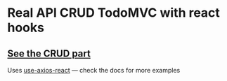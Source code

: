 # Real API CRUD TodoMVC with react hooks

## [See the CRUD part](https://github.com/sergey-s/todomvc-react-hooks-api-crud/blob/master/src/TodoMvcApp.js#L34-L72)

Uses [use-axios-react](https://github.com/sergey-s/use-axios-react) &mdash; check the docs for more examples

